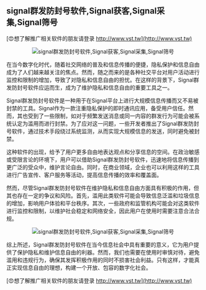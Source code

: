 ## **signal群发防封号软件,Signal获客,Signal采集,Signal筛号**

[😍想了解推广相关软件的朋友请登录 http://www.vst.tw](http://www.vst.tw)

 <center><img src="https://vst.tw/MP4/tuiguang/png/5.png" alt="signal群发防封号软件,Signal获客,Signal采集,Signal筛号"></center>

在当今数字化时代，随着社交网络的普及和信息传播的便捷，隐私保护和信息自由成为了人们越来越关注的焦点。然而，随之而来的是各种社交平台对用户活动进行监控和限制的增加，导致了对隐私和信息自由的担忧。在这样的背景下，Signal群发防封号软件应运而生，成为了维护隐私和信息自由的重要工具之一。

Signal群发防封号软件是一种用于在Signal平台上进行大规模信息传播而又不易被封禁的工具。Signal作为一款注重隐私保护的即时通讯应用，备受用户信任。然而，其也受到了一些限制，如对于频繁发送消息或同一内容的群发行为可能会被系统认定为滥用而进行封禁。为了应对这一问题，一些开发者推出了Signal群发防封号软件，通过技术手段绕过系统监测，从而实现大规模信息的发送，同时避免被封禁。

这种软件的出现，给予了用户更多自由地表达观点和分享信息的空间。在政治敏感或受限言论的环境下，用户可以借助Signal群发防封号软件，迅速地将信息传播到更广泛的受众中，维护言论自由。同时，在商业领域，企业也可以利用这样的工具进行广告宣传、客户服务等活动，提高信息传播的效率和覆盖面。

然而，尽管Signal群发防封号软件在维护隐私和信息自由方面具有积极的作用，但其也存在一定的争议和风险。首先，滥用此类软件可能会导致信息泛滥和垃圾信息的增加，影响用户体验和平台秩序。其次，一些政府和监管机构可能会对这类软件进行监控和限制，以维护社会稳定和网络安全，因此用户在使用时需要注意合法合规。

 <center><img src="https://vst.tw/MP4/tuiguang/png/5.png" alt="signal群发防封号软件,Signal获客,Signal采集,Signal筛号"></center>

综上所述，Signal群发防封号软件在当今信息社会中具有重要的意义，它为用户提供了保护隐私和维护信息自由的利器。然而，我们也需要在使用时审慎对待，避免滥用和违规行为，确保其发挥积极作用的同时不损害社会利益。只有这样，才能真正实现信息自由的理想，构建一个开放、包容的数字化社会。

[😍想了解推广相关软件的朋友请登录 http://www.vst.tw](http://www.vst.tw)



